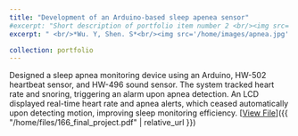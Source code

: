 ```yaml
---
title: "Development of an Arduino-based sleep apenea sensor"
#excerpt: "Short description of portfolio item number 2 <br/><img src='/images/500x300.png'>"
excerpt: " <br/>*Wu. Y, Shen. S*<br/><img src='/home/images/apnea.jpg' style='width:300px; height:auto;'> Designed a sleep apnea monitoring device using an Arduino, HW-502 heartbeat sensor, and HW-496 sound sensor. The system tracked heart rate and snoring, triggering an alarm upon apnea detection. An LCD displayed real-time heart rate and apnea alerts, which ceased automatically upon detecting motion, improving sleep monitoring efficiency."

collection: portfolio
---
```


Designed a sleep apnea monitoring device using an Arduino, HW-502 heartbeat sensor, and HW-496 sound sensor. The system tracked heart rate and snoring, triggering an alarm upon apnea detection. An LCD displayed real-time heart rate and apnea alerts, which ceased automatically upon detecting motion, improving sleep monitoring efficiency.
[<u>View File</u>]({{ "/home/files/166_final_project.pdf" | relative_url }})